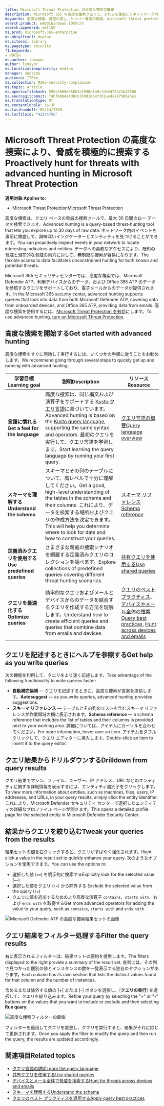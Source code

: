 ```yaml
---
title: Microsoft Threat Protection の高度な捜索の概要
description: Microsoft 365 の高度な捜索クエリと、それらを使用してネットワーク内の脅威と弱点を積極的に発見する方法について学習する
keywords: 高度な検索、脅威の探し、サイバー脅威の検索、microsoft threat protection、microsoft 365、mtp、m365、search、query、テレメトリ、カスタム検出、スキーマ、kusto、microsoft 365、Microsoft Threat Protection
search.product: eADQiWindows 10XVcnh
search.appverid: met150
ms.prod: microsoft-365-enterprise
ms.mktglfcycl: deploy
ms.sitesec: library
ms.pagetype: security
f1.keywords:
- NOCSH
ms.author: lomayor
author: lomayor
ms.localizationpriority: medium
manager: dansimp
audience: ITPro
ms.collection: M365-security-compliance
ms.topic: article
ms.openlocfilehash: 598ef669e95081ef098dfa9cfdb5473b21b28306
ms.sourcegitcommit: 74bf600424d0cb7b9d16b4f391aeda7875058be1
ms.translationtype: MT
ms.contentlocale: ja-JP
ms.lasthandoff: 02/24/2020
ms.locfileid: "42234756"
---
```

# <a name="proactively-hunt-for-threats-with-advanced-hunting-in-microsoft-threat-protection"></a><span data-ttu-id="3e832-104">Microsoft Threat Protection の高度な捜索により、脅威を積極的に捜索する</span><span class="sxs-lookup"><span data-stu-id="3e832-104">Proactively hunt for threats with advanced hunting in Microsoft Threat Protection</span></span>

<span data-ttu-id="3e832-105">**適用対象:**</span><span class="sxs-lookup"><span data-stu-id="3e832-105">**Applies to:**</span></span>
- <span data-ttu-id="3e832-106">Microsoft Threat Protection</span><span class="sxs-lookup"><span data-stu-id="3e832-106">Microsoft Threat Protection</span></span>



<span data-ttu-id="3e832-107">高度な捜索は、クエリ ベースの脅威の捜索ツールで、最大 30 日間のロー データを検索できます。</span><span class="sxs-lookup"><span data-stu-id="3e832-107">Advanced hunting is a query-based threat-hunting tool that lets you explore up to 30 days of raw data.</span></span> <span data-ttu-id="3e832-108">ネットワーク内のイベントを事前に検査して、興味深いインジケーターとエンティティを見つけることができます。</span><span class="sxs-lookup"><span data-stu-id="3e832-108">You can proactively inspect events in your network to locate interesting indicators and entities.</span></span> <span data-ttu-id="3e832-109">データへの柔軟なアクセスにより、既知の脅威と潜在的な脅威の両方に対して、無制限な捜索が容易になります。</span><span class="sxs-lookup"><span data-stu-id="3e832-109">The flexible access to data facilitates unconstrained hunting for both known and potential threats.</span></span>

<span data-ttu-id="3e832-110">Microsoft 365 セキュリティセンターでは、高度な検索では、Microsoft Defender ATP、利用デバイスからのデータ、および Office 365 ATP のデータを参照するクエリをサポートしており、電子メールからのデータが提供されます。</span><span class="sxs-lookup"><span data-stu-id="3e832-110">In the Microsoft 365 security center, advanced hunting supports queries that look into data from both Microsoft Defender ATP, covering data from onboarded devices, and Office 365 ATP, providing data from emails.</span></span> <span data-ttu-id="3e832-111">高度な捜索を使用するには、[Microsoft Threat Protection を有効](mtp-enable.md)にします。</span><span class="sxs-lookup"><span data-stu-id="3e832-111">To use advanced hunting, [turn on Microsoft Threat Protection](mtp-enable.md).</span></span>

## <a name="get-started-with-advanced-hunting"></a><span data-ttu-id="3e832-112">高度な捜索を開始する</span><span class="sxs-lookup"><span data-stu-id="3e832-112">Get started with advanced hunting</span></span>

<span data-ttu-id="3e832-113">高度な捜索をすぐに開始して実行するには、いくつかの手順に従うことをお勧めします。</span><span class="sxs-lookup"><span data-stu-id="3e832-113">We recommend going through several steps to quickly get up and running with advanced hunting.</span></span>

| <span data-ttu-id="3e832-114">学習目標</span><span class="sxs-lookup"><span data-stu-id="3e832-114">Learning goal</span></span> | <span data-ttu-id="3e832-115">説明</span><span class="sxs-lookup"><span data-stu-id="3e832-115">Description</span></span> | <span data-ttu-id="3e832-116">リソース</span><span class="sxs-lookup"><span data-stu-id="3e832-116">Resource</span></span> |
|--|--|--|
| <span data-ttu-id="3e832-117">**言語に慣れる**</span><span class="sxs-lookup"><span data-stu-id="3e832-117">**Get a feel for the language**</span></span> | <span data-ttu-id="3e832-118">高度な捜索は、同じ構文および演算子をサポートする [Kusto クエリ言語](https://docs.microsoft.com/azure/kusto/query/)に基づいています。</span><span class="sxs-lookup"><span data-stu-id="3e832-118">Advanced hunting is based on the [Kusto query language](https://docs.microsoft.com/azure/kusto/query/), supporting the same syntax and operators.</span></span> <span data-ttu-id="3e832-119">最初のクエリを実行して、クエリ言語を学習します。</span><span class="sxs-lookup"><span data-stu-id="3e832-119">Start learning the query language by running your first query.</span></span> | [<span data-ttu-id="3e832-120">クエリ言語の概要</span><span class="sxs-lookup"><span data-stu-id="3e832-120">Query language overview</span></span>](advanced-hunting-query-language.md) |
| <span data-ttu-id="3e832-121">**スキーマを理解する**</span><span class="sxs-lookup"><span data-stu-id="3e832-121">**Understand the schema**</span></span> | <span data-ttu-id="3e832-122">スキーマとその列のテーブルについて、高レベルで十分に理解してください。</span><span class="sxs-lookup"><span data-stu-id="3e832-122">Get a good, high-level understanding of the tables in the schema and their columns.</span></span> <span data-ttu-id="3e832-123">これにより、データを検索する場所およびクエリの作成方法を決定できます。</span><span class="sxs-lookup"><span data-stu-id="3e832-123">This will help you determine where to look for data and how to construct your queries.</span></span> | [<span data-ttu-id="3e832-124">スキーマ リファレンス</span><span class="sxs-lookup"><span data-stu-id="3e832-124">Schema reference</span></span>](advanced-hunting-schema-tables.md) |
| <span data-ttu-id="3e832-125">**定義済みクエリを使用する**</span><span class="sxs-lookup"><span data-stu-id="3e832-125">**Use predefined queries**</span></span> | <span data-ttu-id="3e832-126">さまざまな脅威の捜索シナリオを網羅する定義済みクエリのコレクションを調べます。</span><span class="sxs-lookup"><span data-stu-id="3e832-126">Explore collections of predefined queries covering different threat hunting scenarios.</span></span> | [<span data-ttu-id="3e832-127">共有クエリを使用する</span><span class="sxs-lookup"><span data-stu-id="3e832-127">Use shared queries</span></span>](advanced-hunting-shared-queries.md)
| <span data-ttu-id="3e832-128">**クエリを最適化する**</span><span class="sxs-lookup"><span data-stu-id="3e832-128">**Optimize queries**</span></span> | <span data-ttu-id="3e832-129">効率的なクエリおよびメールとデバイスからのデータを結合するクエリを作成する方法を理解します。</span><span class="sxs-lookup"><span data-stu-id="3e832-129">Understand how to create efficient queries and queries that combine data from emails and devices.</span></span> | <span data-ttu-id="3e832-130">[クエリのベストプラクティス](advanced-hunting-shared-queries.md)、[デバイスやメール全体の捜索](advanced-hunting-best-practices.md)</span><span class="sxs-lookup"><span data-stu-id="3e832-130">[Query best practices](advanced-hunting-shared-queries.md), [Hunt across devices and emails](advanced-hunting-best-practices.md)</span></span>

## <a name="get-help-as-you-write-queries"></a><span data-ttu-id="3e832-131">クエリを記述するときにヘルプを参照する</span><span class="sxs-lookup"><span data-stu-id="3e832-131">Get help as you write queries</span></span>
<span data-ttu-id="3e832-132">次の機能を利用して、クエリをより速く記述します。</span><span class="sxs-lookup"><span data-stu-id="3e832-132">Take advantage of the following functionality to write queries faster:</span></span>
- <span data-ttu-id="3e832-133">**自動補完候補** — クエリを記述するときに、高度な捜索が提案を提供します。</span><span class="sxs-lookup"><span data-stu-id="3e832-133">**Autosuggest** — as you write queries, advanced hunting provides suggestions.</span></span> 
- <span data-ttu-id="3e832-134">**スキーマ リファレンス** — テーブルとその列のリストを含むスキーマ リファレンスが作業領域の横に表示されます。</span><span class="sxs-lookup"><span data-stu-id="3e832-134">**Schema reference** — a schema reference that includes the list of tables and their columns is provided next to your working area.</span></span> <span data-ttu-id="3e832-135">詳細については、アイテムにカーソルを合わせてください。</span><span class="sxs-lookup"><span data-stu-id="3e832-135">For more information, hover over an item.</span></span> <span data-ttu-id="3e832-136">アイテムをダブルクリックして、クエリ エディターに挿入します。</span><span class="sxs-lookup"><span data-stu-id="3e832-136">Double-click an item to insert it to the query editor.</span></span>

## <a name="drilldown-from-query-results"></a><span data-ttu-id="3e832-137">クエリ結果からドリルダウンする</span><span class="sxs-lookup"><span data-stu-id="3e832-137">Drilldown from query results</span></span>
<span data-ttu-id="3e832-138">クエリ結果でマシン、ファイル、ユーザー、IP アドレス、URL などのエンティティに関する詳細情報を表示するには、エンティティ識別子をクリックします。</span><span class="sxs-lookup"><span data-stu-id="3e832-138">To view more information about entities, such as machines, files, users, IP addresses, and URLs, in your query results, simply click the entity identifier.</span></span> <span data-ttu-id="3e832-139">これにより、Microsoft Defender セキュリティ センターで選択したエンティティの詳細なプロファイル ページが開きます。</span><span class="sxs-lookup"><span data-stu-id="3e832-139">This opens a detailed profile page for the selected entity in Microsoft Defender Security Center.</span></span>

## <a name="tweak-your-queries-from-the-results"></a><span data-ttu-id="3e832-140">結果からクエリを絞り込む</span><span class="sxs-lookup"><span data-stu-id="3e832-140">Tweak your queries from the results</span></span>
<span data-ttu-id="3e832-141">結果セットの値を右クリックすると、クエリがすばやく強化されます。</span><span class="sxs-lookup"><span data-stu-id="3e832-141">Right-click a value in the result set to quickly enhance your query.</span></span> <span data-ttu-id="3e832-142">次のようなオプションを使用できます。</span><span class="sxs-lookup"><span data-stu-id="3e832-142">You can use the options to:</span></span>

- <span data-ttu-id="3e832-143">選択した値 (`==`) を明示的に検索する</span><span class="sxs-lookup"><span data-stu-id="3e832-143">Explicitly look for the selected value (`==`)</span></span>
- <span data-ttu-id="3e832-144">選択した値をクエリ (`!=`) から除外する </span><span class="sxs-lookup"><span data-stu-id="3e832-144">Exclude the selected value from the query (`!=`)</span></span>
- <span data-ttu-id="3e832-145">クエリに値を追加するためのより高度な演算子 `contains`、`starts with`、および `ends with` を取得する</span><span class="sxs-lookup"><span data-stu-id="3e832-145">Get more advanced operators for adding the value to your query, such as `contains`, `starts with` and `ends with`</span></span> 

![Microsoft Defender ATP の高度な捜索結果セットの画像](../../media/advanced-hunting-results-filter.png)

## <a name="filter-the-query-results"></a><span data-ttu-id="3e832-147">クエリ結果をフィルター処理する</span><span class="sxs-lookup"><span data-stu-id="3e832-147">Filter the query results</span></span>
<span data-ttu-id="3e832-148">右に表示されるフィルターは、結果セットの要約を提供します。</span><span class="sxs-lookup"><span data-stu-id="3e832-148">The filters displayed to the right provide a summary of the result set.</span></span> <span data-ttu-id="3e832-149">各列には、その列で見つかった個別の値とインスタンスの数を一覧表示する独自のセクションがあります。</span><span class="sxs-lookup"><span data-stu-id="3e832-149">Each column has its own section that lists the distinct values found for that column and the number of instances.</span></span>

<span data-ttu-id="3e832-150">含めるまたは除外する値の [+] または [-] ボタンを選択し、[**クエリの実行**] を選択して、クエリを絞り込みます。</span><span class="sxs-lookup"><span data-stu-id="3e832-150">Refine your query by selecting the "+" or "-" buttons on the values that you want to include or exclude and then selecting **Run query**.</span></span>

![高度な捜索フィルターの画像](../../media/advanced-hunting-filter.png)

<span data-ttu-id="3e832-152">フィルターを適用してクエリを変更し、クエリを実行すると、結果がそれに応じて更新されます。</span><span class="sxs-lookup"><span data-stu-id="3e832-152">Once you apply the filter to modify the query and then run the query, the results are updated accordingly.</span></span>

## <a name="related-topics"></a><span data-ttu-id="3e832-153">関連項目</span><span class="sxs-lookup"><span data-stu-id="3e832-153">Related topics</span></span>
- [<span data-ttu-id="3e832-154">クエリ言語の説明</span><span class="sxs-lookup"><span data-stu-id="3e832-154">Learn the query language</span></span>](advanced-hunting-query-language.md)
- [<span data-ttu-id="3e832-155">共有クエリを使用する</span><span class="sxs-lookup"><span data-stu-id="3e832-155">Use shared queries</span></span>](advanced-hunting-shared-queries.md)
- [<span data-ttu-id="3e832-156">デバイスとメール全体で脅威を捜索する</span><span class="sxs-lookup"><span data-stu-id="3e832-156">Hunt for threats across devices and emails</span></span>](advanced-hunting-query-emails-devices.md)
- [<span data-ttu-id="3e832-157">スキーマを理解する</span><span class="sxs-lookup"><span data-stu-id="3e832-157">Understand the schema</span></span>](advanced-hunting-schema-tables.md)
- [<span data-ttu-id="3e832-158">クエリのベスト プラクティスを適用する</span><span class="sxs-lookup"><span data-stu-id="3e832-158">Apply query best practices</span></span>](advanced-hunting-best-practices.md)
